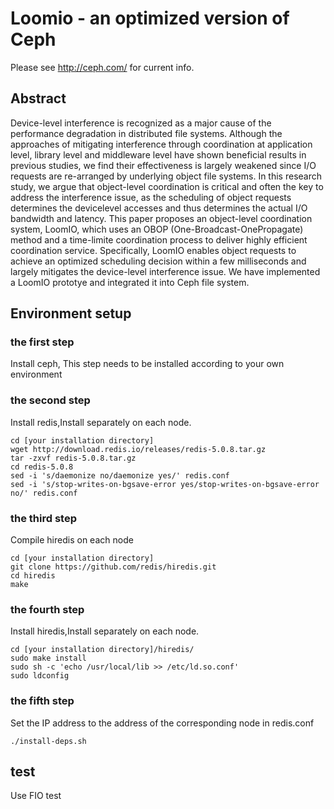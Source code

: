 # Loomio - an optimized version of Ceph

Please see http://ceph.com/ for current info.


## Abstract

Device-level interference is recognized as a major cause of the performance degradation in distributed file systems. 
Although the approaches of mitigating interference through coordination at application level, library level and 
middleware level have shown beneficial results in previous studies, we find their effectiveness is largely weakened 
since I/O requests are re-arranged by underlying object file systems. In this research study, we argue that object-level 
coordination is critical and often the key to address the interference issue, as the scheduling of object requests 
determines the devicelevel accesses and thus determines the actual I/O bandwidth and latency. This paper proposes 
an object-level coordination system, LoomIO, which uses an OBOP (One-Broadcast-OnePropagate) method and a time-limite
coordination process to deliver highly efficient coordination service. Specifically, LoomIO enables object requests to
achieve an optimized scheduling decision within a few milliseconds and largely mitigates the device-level interference issue. 
We have implemented a LoomIO prototye and integrated it into Ceph file system.

## Environment setup

### the first step

Install ceph, This step needs to be installed according to your own environment

### the second step

Install redis,Install separately on each node.
	
	cd [your installation directory]
	wget http://download.redis.io/releases/redis-5.0.8.tar.gz
	tar -zxvf redis-5.0.8.tar.gz
	cd redis-5.0.8
	sed -i 's/daemonize no/daemonize yes/' redis.conf
	sed -i 's/stop-writes-on-bgsave-error yes/stop-writes-on-bgsave-error no/' redis.conf

### the third step

Compile hiredis on each node
	
	cd [your installation directory]
	git clone https://github.com/redis/hiredis.git
	cd hiredis
	make

### the fourth step

Install hiredis,Install separately on each node.

	cd [your installation directory]/hiredis/
	sudo make install
	sudo sh -c 'echo /usr/local/lib >> /etc/ld.so.conf'
	sudo ldconfig
### the fifth step

Set the IP address to the address of the corresponding node in redis.conf

	./install-deps.sh

## test

Use FIO test


